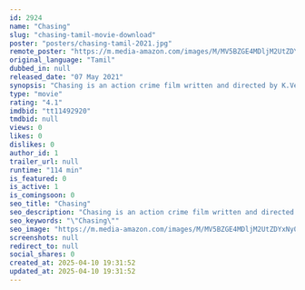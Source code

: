 ```yaml
---
id: 2924
name: "Chasing"
slug: "chasing-tamil-movie-download"
poster: "posters/chasing-tamil-2021.jpg"
remote_poster: "https://m.media-amazon.com/images/M/MV5BZGE4MDljM2UtZDYxNy00YTVmLWI0YmEtMDI4YjY5YmQ4NjhkXkEyXkFqcGc@._V1_SX300.jpg"
original_language: "Tamil"
dubbed_in: null
released_date: "07 May 2021"
synopsis: "Chasing is an action crime film written and directed by K.Veerakumar, starring Varalaxmi Sarathkumar in lead role, produced by Mathialagan Muniandy Under the Banner Asia Sin Media."
type: "movie"
rating: "4.1"
imdbid: "tt11492920"
tmdbid: null
views: 0
likes: 0
dislikes: 0
author_id: 1
trailer_url: null
runtime: "114 min"
is_featured: 0
is_active: 1
is_comingsoon: 0
seo_title: "Chasing"
seo_description: "Chasing is an action crime film written and directed by K.Veerakumar, starring Varalaxmi Sarathkumar in lead role, produced by Mathialagan Muniandy Under the Banner Asia Sin Media."
seo_keywords: "\"Chasing\""
seo_image: "https://m.media-amazon.com/images/M/MV5BZGE4MDljM2UtZDYxNy00YTVmLWI0YmEtMDI4YjY5YmQ4NjhkXkEyXkFqcGc@._V1_SX300.jpg"
screenshots: null
redirect_to: null
social_shares: 0
created_at: 2025-04-10 19:31:52
updated_at: 2025-04-10 19:31:52
---
```


